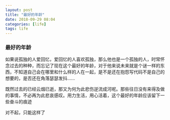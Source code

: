 ```yaml
---
layout: post
title: "最好的年龄"
date: 2018-09-29 08:04
categories: [life]
tags: life
---
```


### 最好的年龄

如果说孤独的人爱回忆，爱回忆的人喜欢孤独，那么他也是一个孤独的人，时常怀念过去的种种，而忘记了现在这个最好的年龄，对于他来说未来就是个谜一样的东西，不知道自己会在哪里和什么样的人在一起，是不是还在抱怨写代码不是自己的想要的，是否还在角落瑟瑟发抖……

既然过去的已经云烟已逝，那又为何为此悲伤逆流成河呢。那些往日没有来得及做的事情，不必再为此悲哀感叹。用力生活，用心活着，这个最好的年龄应该留下一些奋斗的痕迹

对不起，只能这样了

 